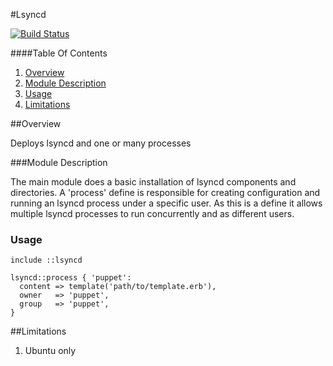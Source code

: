 #Lsyncd

[![Build Status](https://travis-ci.org/spjmurray/puppet-lsyncd.png?branch=master)](https://travis-ci.org/spjmurray/puppet-lsyncd)

####Table Of Contents

1. [Overview](#overview)
2. [Module Description](#module-description)
3. [Usage](#usage)
4. [Limitations](#limitations)

##Overview

Deploys lsyncd and one or many processes

###Module Description

The main module does a basic installation of lsyncd components and directories.
A 'process' define is responsible for creating configuration and running an
lsyncd process under a specific user.  As this is a define it allows multiple
lsyncd processes to run concurrently and as different users.

### Usage

```puppet
include ::lsyncd

lsyncd::process { 'puppet':
  content => template('path/to/template.erb'),
  owner   => 'puppet',
  group   => 'puppet',
}

```
##Limitations

1. Ubuntu only
